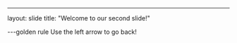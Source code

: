 ---
layout: slide
title: "Welcome to our second slide!"

---golden rule
Use the left arrow to go back!
